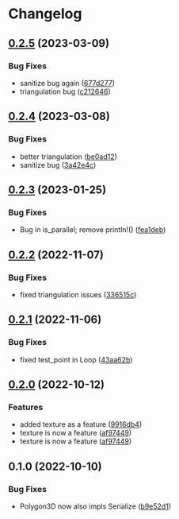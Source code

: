 # Changelog

## [0.2.5](https://github.com/SIMPLE-BuildingSimulation/geometry/compare/v0.2.4...v0.2.5) (2023-03-09)


### Bug Fixes

* sanitize bug again ([677d277](https://github.com/SIMPLE-BuildingSimulation/geometry/commit/677d2772f590bd15f4013ecd7a7359f707a5b3e5))
* triangulation bug ([c212646](https://github.com/SIMPLE-BuildingSimulation/geometry/commit/c212646c1685b0693679d1458d360d560af59fd6))

## [0.2.4](https://github.com/SIMPLE-BuildingSimulation/geometry/compare/v0.2.3...v0.2.4) (2023-03-08)


### Bug Fixes

* better triangulation ([be0ad12](https://github.com/SIMPLE-BuildingSimulation/geometry/commit/be0ad12cb31113cb3e280dbf21cc64155cdef9dc))
* sanitize bug ([3a42e4c](https://github.com/SIMPLE-BuildingSimulation/geometry/commit/3a42e4c611b419016c92ca86e763ffa741674c72))

## [0.2.3](https://github.com/SIMPLE-BuildingSimulation/geometry/compare/v0.2.2...v0.2.3) (2023-01-25)


### Bug Fixes

* Bug in is_parallel; remove println!() ([fea1deb](https://github.com/SIMPLE-BuildingSimulation/geometry/commit/fea1deb35848111ca2912457c90c3b79661ab9d7))

## [0.2.2](https://github.com/SIMPLE-BuildingSimulation/geometry/compare/v0.2.1...v0.2.2) (2022-11-07)


### Bug Fixes

* fixed triangulation issues ([336515c](https://github.com/SIMPLE-BuildingSimulation/geometry/commit/336515cf59763957021ffad61539fb6d83d13c2d))

## [0.2.1](https://github.com/SIMPLE-BuildingSimulation/geometry/compare/v0.2.0...v0.2.1) (2022-11-06)


### Bug Fixes

* fixed test_point in Loop ([43aa62b](https://github.com/SIMPLE-BuildingSimulation/geometry/commit/43aa62b91a2b152c32b2889eb7f8c8eaee30c18e))

## [0.2.0](https://github.com/SIMPLE-BuildingSimulation/geometry/compare/v0.1.0...v0.2.0) (2022-10-12)


### Features

* added texture as a feature ([9916db4](https://github.com/SIMPLE-BuildingSimulation/geometry/commit/9916db415bb14e023014bc141b574e0bb65c97fc))
* texture is now a feature ([af97449](https://github.com/SIMPLE-BuildingSimulation/geometry/commit/af97449d60232aa88ea906869e29d87ab68d1130))
* texture is now a feature ([af97449](https://github.com/SIMPLE-BuildingSimulation/geometry/commit/af97449d60232aa88ea906869e29d87ab68d1130))

## 0.1.0 (2022-10-10)


### Bug Fixes

* Polygon3D now also impls Serialize ([b9e52d1](https://github.com/SIMPLE-BuildingSimulation/geometry/commit/b9e52d134540289c984c5b7f9c1146b1d89a1cf0))
